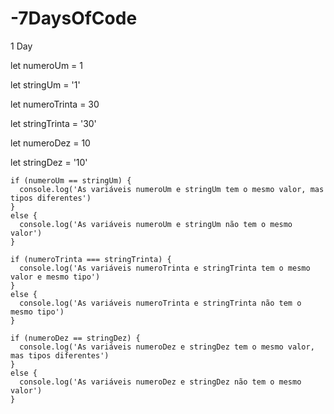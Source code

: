 # -7DaysOfCode
1 Day

let numeroUm = 1

let stringUm = '1'

let numeroTrinta = 30

let stringTrinta = '30'

let numeroDez = 10

let stringDez = '10'

	if (numeroUm == stringUm) {
	  console.log('As variáveis numeroUm e stringUm tem o mesmo valor, mas tipos diferentes')
	} 
	else {
	  console.log('As variáveis numeroUm e stringUm não tem o mesmo valor')
	}

	if (numeroTrinta === stringTrinta) {
	  console.log('As variáveis numeroTrinta e stringTrinta tem o mesmo valor e mesmo tipo')
	} 
	else {
	  console.log('As variáveis numeroTrinta e stringTrinta não tem o mesmo tipo')
	}

	if (numeroDez == stringDez) {
	  console.log('As variáveis numeroDez e stringDez tem o mesmo valor, mas tipos diferentes')
	} 
	else {
	  console.log('As variáveis numeroDez e stringDez não tem o mesmo valor')
	}

